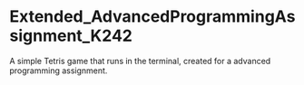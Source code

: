 # Extended_AdvancedProgrammingAssignment_K242
A simple Tetris game that runs in the terminal, created for a advanced programming assignment.
